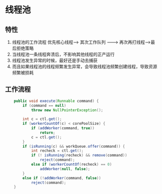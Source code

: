 # 线程池

## 特性

1. 线程池的工作流程 优先核心线程--> 其次工作队列 ---> 再次再打线程-->最后拒绝策略
2. 当线程池一条线程奔溃后，不影响其他线程的正产运行
3. 线程池发生异常的时候，最好还是手动去捕获
4. 而且如果线程池的线程频繁发生异常，会导致线程池频繁创建线程，导致资源频繁被损耗



## 工作流程

~~~java
    public void execute(Runnable command) {
        if (command == null)
            throw new NullPointerException();
 		
        int c = ctl.get();
        if (workerCountOf(c) < corePoolSize) {
            if (addWorker(command, true))
                return;
            c = ctl.get();
        }
        if (isRunning(c) && workQueue.offer(command)) {
            int recheck = ctl.get();
            if (! isRunning(recheck) && remove(command))
                reject(command);
            else if (workerCountOf(recheck) == 0)
                addWorker(null, false);
        }
        else if (!addWorker(command, false))
            reject(command);
    }

~~~

